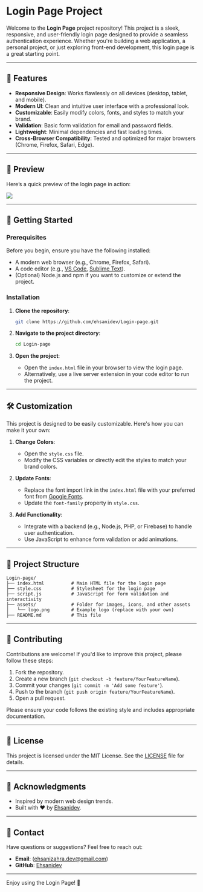 # Login Page Project

Welcome to the **Login Page** project repository! This project is a sleek, responsive, and user-friendly login page designed to provide a seamless authentication experience. Whether you're building a web application, a personal project, or just exploring front-end development, this login page is a great starting point.

---

## 🌟 Features

- **Responsive Design**: Works flawlessly on all devices (desktop, tablet, and mobile).
- **Modern UI**: Clean and intuitive user interface with a professional look.
- **Customizable**: Easily modify colors, fonts, and styles to match your brand.
- **Validation**: Basic form validation for email and password fields.
- **Lightweight**: Minimal dependencies and fast loading times.
- **Cross-Browser Compatibility**: Tested and optimized for major browsers (Chrome, Firefox, Safari, Edge).

---

## 📸 Preview

Here’s a quick preview of the login page in action:

![](login-screen.gif)

---

## 🚀 Getting Started

### Prerequisites

Before you begin, ensure you have the following installed:
- A modern web browser (e.g., Chrome, Firefox, Safari).
- A code editor (e.g., [VS Code](https://code.visualstudio.com/), [Sublime Text](https://www.sublimetext.com/)).
- (Optional) Node.js and npm if you want to customize or extend the project.

### Installation

1. **Clone the repository**:
   ```bash
   git clone https://github.com/ehsanidev/Login-page.git
   ```

2. **Navigate to the project directory**:
   ```bash
   cd Login-page
   ```

3. **Open the project**:
   - Open the `index.html` file in your browser to view the login page.
   - Alternatively, use a live server extension in your code editor to run the project.

---

## 🛠️ Customization

This project is designed to be easily customizable. Here's how you can make it your own:

1. **Change Colors**:
   - Open the `style.css` file.
   - Modify the CSS variables or directly edit the styles to match your brand colors.

2. **Update Fonts**:
   - Replace the font import link in the `index.html` file with your preferred font from [Google Fonts](https://fonts.google.com/).
   - Update the `font-family` property in `style.css`.

3. **Add Functionality**:
   - Integrate with a backend (e.g., Node.js, PHP, or Firebase) to handle user authentication.
   - Use JavaScript to enhance form validation or add animations.

---

## 📂 Project Structure

```
Login-page/
├── index.html          # Main HTML file for the login page
├── style.css           # Stylesheet for the login page
├── script.js           # JavaScript for form validation and interactivity
├── assets/             # Folder for images, icons, and other assets
│   └── logo.png        # Example logo (replace with your own)
├── README.md           # This file
```

---

## 🤝 Contributing

Contributions are welcome! If you'd like to improve this project, please follow these steps:

1. Fork the repository.
2. Create a new branch (`git checkout -b feature/YourFeatureName`).
3. Commit your changes (`git commit -m 'Add some feature'`).
4. Push to the branch (`git push origin feature/YourFeatureName`).
5. Open a pull request.

Please ensure your code follows the existing style and includes appropriate documentation.

---

## 📄 License

This project is licensed under the MIT License. See the [LICENSE](LICENSE) file for details.

---

## 🙏 Acknowledgments

- Inspired by modern web design trends.
- Built with ❤️ by [Ehsanidev](https://github.com/ehsanidev).

---

## 📧 Contact

Have questions or suggestions? Feel free to reach out:
- **Email**: (ehsanizahra.dev@gmail.com)
- **GitHub**: [Ehsanidev](https://github.com/ehsanidev)

---

Enjoy using the Login Page! 🎉
